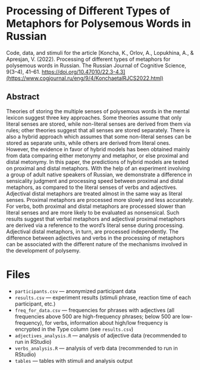 # Processing of Different Types of Metaphors for Polysemous Words in Russian
Code, data, and stimuli for the article [Koncha, K., Orlov, A., Lopukhina, A., & Apresjan, V. (2022). Processing of different types of metaphors for polysemous words in Russian. The Russian Journal of Cognitive Science, 9(3–4), 41–61. https://doi.org/10.47010/22.3-4.3](https://www.cogjournal.ru/eng/9/4/KonchaetalRJCS2022.html)

## Abstract

Theories of storing the multiple senses of polysemous words in the mental lexicon suggest three key approaches. Some theories assume that only literal senses are stored, while non-literal senses are derived from them via rules; other theories suggest that all senses are stored separately. There is also a hybrid approach which assumes that some non-literal senses can be stored as separate units, while others are derived from literal ones. However, the evidence in favor of hybrid models has been obtained mainly from data comparing either metonymy and metaphor, or else proximal and distal metonymy. In this paper, the predictions of hybrid models are tested on proximal and distal metaphors. With the help of an experiment involving a group of adult native speakers of Russian, we demonstrate a difference in sensicality judgment and processing speed between proximal and distal metaphors, as compared to the literal senses of verbs and adjectives. Adjectival distal metaphors are treated almost in the same way as literal senses. Proximal metaphors are processed more slowly and less accurately. For verbs, both proximal and distal metaphors are processed slower than literal senses and are more likely to be evaluated as nonsensical. Such results suggest that verbal metaphors and adjectival proximal metaphors are derived via a reference to the word’s literal sense during processing. Adjectival distal metaphors, in turn, are processed independently. The difference between adjectives and verbs in the processing of metaphors can be associated with the different nature of the mechanisms involved in the development of polysemy.

# Files

* `participants.csv` — anonymized participant data
* `results.csv` — experiment results (stimuli phrase, reaction time of each participant, etc.)
* `freq_for_data.csv` — frequencies for phrases with adjectives (all frequencies above 500 are high-frequency phrases; below 500 are low-frequency), for verbs, information about high/low frequency is encrypted in the Type column (see `results.csv`)
* `adjectives_analysis.R` — analysis of adjective data (recommended to run in RStudio)
* `verbs_analysis.R` — analysis of verb data (recommended to run in RStudio)
* `tables` — tables with stimuli and analysis output

